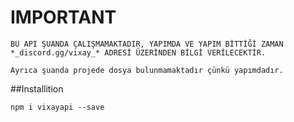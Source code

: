 # IMPORTANT
`BU API ŞUANDA ÇALIŞMAMAKTADIR, YAPIMDA VE YAPIM BİTTİĞİ ZAMAN *_discord.gg/vixay_* ADRESİ ÜZERİNDEN BİLGİ VERİLECEKTİR.`

`Ayrıca şuanda projede dosya bulunmamaktadır çünkü yapımdadır.`

##Installition

`npm i vixayapi --save`
